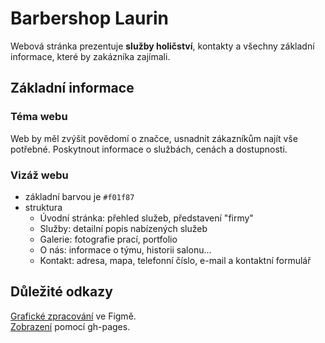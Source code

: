 # Barbershop Laurin
Webová stránka prezentuje **služby holičství**, kontakty a všechny základní informace, které by zakázníka zajímali.

## Základní informace
### Téma webu
Web by měl zvýšit povědomí o značce, usnadnit zákazníkům najít vše potřebné. Poskytnout informace o službách, cenách a dostupnosti.

### Vizáž webu 
* základní barvou je `#f01f87`
* struktura
  - Úvodní stránka: přehled služeb, představení "firmy"
  - Služby: detailní popis nabízených služeb
  - Galerie: fotografie prací, portfolio
  - O nás: informace o týmu, historii salonu...
  - Kontakt: adresa, mapa, telefonní číslo, e-mail a kontaktní formulář

## Důležité odkazy
[Grafické zpracování]([https://www.figma.com/design/S6A4raMbptUk9pWv6uzfoH/Pra%C5%BE%C3%A1kov%C3%A1Nella?t=sKhZ7g1x0C6C706Z-0](https://www.figma.com/design/S6A4raMbptUk9pWv6uzfoH/Pra%C5%BE%C3%A1kov%C3%A1Nella?node-id=0-1&m=dev)) ve Figmě.\
[Zobrazení]() pomocí gh-pages.
